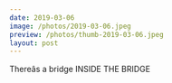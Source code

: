 ```yaml
---
date: 2019-03-06
image: /photos/2019-03-06.jpeg
preview: /photos/thumb-2019-03-06.jpeg
layout: post
---
```


Thereâs a bridge INSIDE THE BRIDGE
